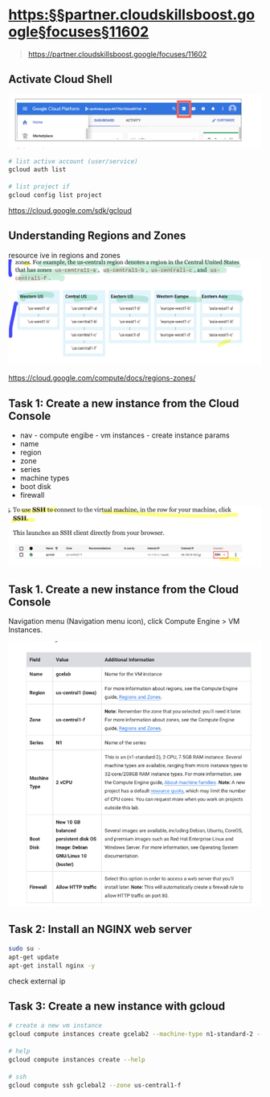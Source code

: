 
# <https:§§partner.cloudskillsboost.google§focuses§11602>
> <https://partner.cloudskillsboost.google/focuses/11602>
   
## Activate Cloud Shell

![](2022-02-24-16-45-52.png)

```bash
# list active account (user/service)
gcloud auth list

# list project if
gcloud config list project

```

https://cloud.google.com/sdk/gcloud

## Understanding Regions and Zones

resource ive in regions and zones
![](2022-02-24-16-49-15.png)

https://cloud.google.com/compute/docs/regions-zones/

## Task 1: Create a new instance from the Cloud Console

- nav - compute engibe - vm instances - create instance
  params
- name
- region
- zone
- series
- machine types
- boot disk
- firewall

![](2022-02-24-16-51-53.png)

## Task 1. Create a new instance from the Cloud Console

 Navigation menu (Navigation menu icon), click Compute Engine > VM Instances.

![](2022-07-07-23-01-51.png)

## Task 2: Install an NGINX web server

```bash
sudo su -
apt-get update
apt-get install nginx -y
```

check external ip

## Task 3: Create a new instance with gcloud

```bash
# create a new vm instance
gcloud compute instances create gcelab2 --machine-type n1-standard-2 --zone us-central1-f

# help
gcloud compute instances create --help

# ssh
gcloud compute ssh gclebal2 --zone us-central1-f

```
